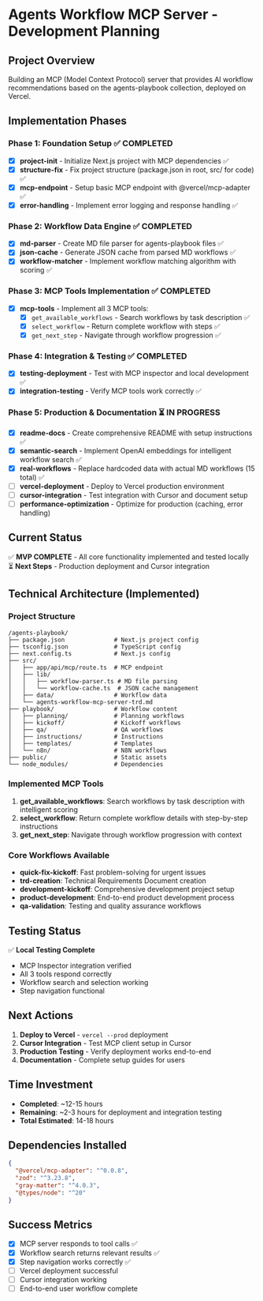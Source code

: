 # Agents Workflow MCP Server - Development Planning

## Project Overview
Building an MCP (Model Context Protocol) server that provides AI workflow recommendations based on the agents-playbook collection, deployed on Vercel.

## Implementation Phases

### Phase 1: Foundation Setup ✅ COMPLETED
- [x] **project-init** - Initialize Next.js project with MCP dependencies ✅
- [x] **structure-fix** - Fix project structure (package.json in root, src/ for code) ✅
- [x] **mcp-endpoint** - Setup basic MCP endpoint with @vercel/mcp-adapter ✅
- [x] **error-handling** - Implement error logging and response handling ✅

### Phase 2: Workflow Data Engine ✅ COMPLETED  
- [x] **md-parser** - Create MD file parser for agents-playbook files ✅
- [x] **json-cache** - Generate JSON cache from parsed MD workflows ✅
- [x] **workflow-matcher** - Implement workflow matching algorithm with scoring ✅

### Phase 3: MCP Tools Implementation ✅ COMPLETED
- [x] **mcp-tools** - Implement all 3 MCP tools:
  - [x] `get_available_workflows` - Search workflows by task description ✅
  - [x] `select_workflow` - Return complete workflow with steps ✅
  - [x] `get_next_step` - Navigate through workflow progression ✅

### Phase 4: Integration & Testing ✅ COMPLETED
- [x] **testing-deployment** - Test with MCP inspector and local development ✅
- [x] **integration-testing** - Verify MCP tools work correctly ✅

### Phase 5: Production & Documentation ⏳ IN PROGRESS
- [x] **readme-docs** - Create comprehensive README with setup instructions ✅
- [x] **semantic-search** - Implement OpenAI embeddings for intelligent workflow search ✅
- [x] **real-workflows** - Replace hardcoded data with actual MD workflows (15 total) ✅
- [ ] **vercel-deployment** - Deploy to Vercel production environment
- [ ] **cursor-integration** - Test integration with Cursor and document setup
- [ ] **performance-optimization** - Optimize for production (caching, error handling)

## Current Status
✅ **MVP COMPLETE** - All core functionality implemented and tested locally  
⏳ **Next Steps** - Production deployment and Cursor integration

## Technical Architecture (Implemented)

### Project Structure
```
/agents-playbook/
├── package.json              # Next.js project config
├── tsconfig.json             # TypeScript config  
├── next.config.ts            # Next.js config
├── src/
│   ├── app/api/mcp/route.ts  # MCP endpoint
│   ├── lib/
│   │   ├── workflow-parser.ts # MD file parsing
│   │   └── workflow-cache.ts  # JSON cache management
│   ├── data/                 # Workflow data
│   └── agents-workflow-mcp-server-trd.md
├── playbook/                 # Workflow content
│   ├── planning/             # Planning workflows
│   ├── kickoff/              # Kickoff workflows  
│   ├── qa/                   # QA workflows
│   ├── instructions/         # Instructions
│   ├── templates/            # Templates
│   └── n8n/                  # N8N workflows
├── public/                   # Static assets
└── node_modules/             # Dependencies
```

### Implemented MCP Tools
1. **get_available_workflows**: Search workflows by task description with intelligent scoring
2. **select_workflow**: Return complete workflow details with step-by-step instructions  
3. **get_next_step**: Navigate through workflow progression with context

### Core Workflows Available
- **quick-fix-kickoff**: Fast problem-solving for urgent issues
- **trd-creation**: Technical Requirements Document creation
- **development-kickoff**: Comprehensive development project setup
- **product-development**: End-to-end product development process
- **qa-validation**: Testing and quality assurance workflows

## Testing Status
✅ **Local Testing Complete**
- MCP Inspector integration verified
- All 3 tools respond correctly
- Workflow search and selection working
- Step navigation functional

## Next Actions
1. **Deploy to Vercel** - `vercel --prod` deployment
2. **Cursor Integration** - Test MCP client setup in Cursor
3. **Production Testing** - Verify deployment works end-to-end
4. **Documentation** - Complete setup guides for users

## Time Investment
- **Completed**: ~12-15 hours
- **Remaining**: ~2-3 hours for deployment and integration testing
- **Total Estimated**: 14-18 hours

## Dependencies Installed
```json
{
  "@vercel/mcp-adapter": "^0.0.8",
  "zod": "^3.23.8", 
  "gray-matter": "^4.0.3",
  "@types/node": "^20"
}
```

## Success Metrics
- [x] MCP server responds to tool calls ✅
- [x] Workflow search returns relevant results ✅  
- [x] Step navigation works correctly ✅
- [ ] Vercel deployment successful
- [ ] Cursor integration working
- [ ] End-to-end user workflow complete 